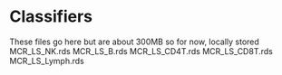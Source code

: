 # Classifiers

These files go here but are about 300MB so for now, locally stored
MCR_LS_NK.rds
MCR_LS_B.rds
MCR_LS_CD4T.rds
MCR_LS_CD8T.rds
MCR_LS_Lymph.rds
